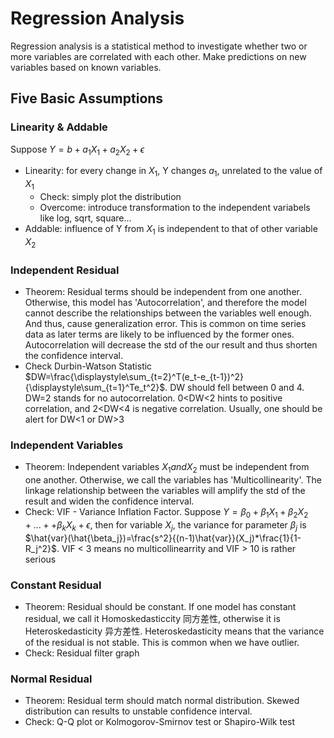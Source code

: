 # Regression Analysis

Regression analysis is a statistical method to investigate whether two or more variables are correlated with each other. Make predictions on new variables based on known variables.

## Five Basic Assumptions

### Linearity & Addable

Suppose $Y=b+a_1X_1+a_2X_2+\epsilon$

- Linearity: for every change in $X_1$, Y changes $a_1$, unrelated to the value of $X_1$
    - Check: simply plot the distribution
    - Overcome: introduce transformation to the independent variabels like log, sqrt, square...
- Addable: influence of Y from $X_1$ is independent to that of other variable $X_2$

### Independent Residual

- Theorem: Residual terms should be independent from one another. Otherwise, this model has 'Autocorrelation', and therefore the model cannot describe the relationships between the variables well enough. And thus, cause generalization error. This is common on time series data as later terms are likely to be influenced by the former ones. Autocorrelation will decrease the std of the our result and thus shorten the confidence interval.
- Check Durbin-Watson Statistic $DW=\frac{\displaystyle\sum_{t=2}^T(e_t-e_{t-1})^2}{\displaystyle\sum_{t=1}^Te_t^2}$. DW should fell between 0 and 4. DW=2 stands for no autocorrelation. 0<DW<2 hints to positive correlation, and 2<DW<4 is negative correlation. Usually, one should be alert for DW<1 or DW>3

### Independent Variables

- Theorem: Independent variables $X_1 and X_2$ must be independent from one another. Otherwise, we call the variables has 'Multicollinearity'. The linkage relationship between the variables will amplify the std of the result and widen the confidence interval.
- Check: VIF - Variance Inflation Factor. Suppose $Y=\beta_0+\beta_1X_1+\beta_2X_2+...++\beta_kX_k+\epsilon$, then for variable $X_j$, the variance for parameter $\beta_j$ is $\hat{var}(\hat{\beta_j})=\frac{s^2}{(n-1)\hat{var}}(X_j)*\frac{1}{1-R_j^2}$. VIF < 3 means no multicollinearrity and VIF > 10 is rather serious

### Constant Residual

- Theorem: Residual should be constant. If one model has constant residual, we call it Homoskedasticcity 同方差性, otherwise it is Heteroskedasticity 异方差性. Heteroskedasticity means that the variance of the residual is not stable. This is common when we have outlier.
- Check: Residual filter graph

### Normal Residual

- Theorem: Residual term should match normal distribution. Skewed distribution can results to unstable confidence interval.
- Check: Q-Q plot or Kolmogorov-Smirnov test or Shapiro-Wilk test
